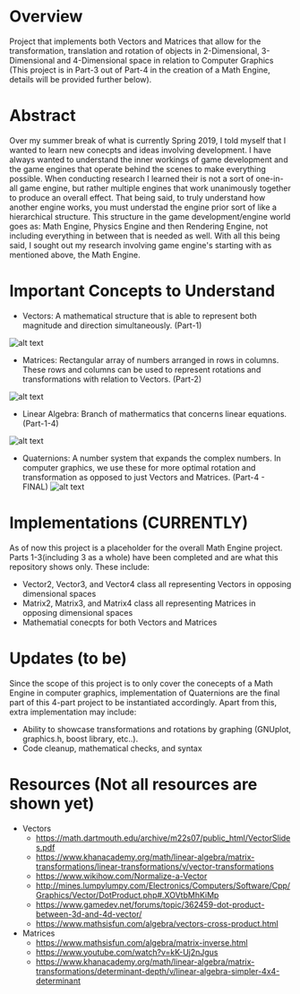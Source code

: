 # Overview
Project that implements both Vectors and Matrices that allow for the transformation, translation and rotation of objects in 2-Dimensional, 3-Dimensional and 4-Dimensional space in relation to Computer Graphics (This project is in Part-3 out of Part-4 in the creation of a Math Engine, details will be provided further below).

# Abstract
Over my summer break of what is currently Spring 2019, I told myself that I wanted to learn new conecpts and ideas involving development. I have always wanted to understand the inner workings of game development and the game engines that operate behind the scenes to make everything possible. When conducting research I learned their is not a sort of one-in-all game engine, but rather multiple engines that work unanimously together to produce an overall effect. That being said, to truly understand how another engine works, you must understad the engine prior sort of like a hierarchical structure. This structure in the game development/engine world goes as: Math Engine, Physics Engine and then Rendering Engine, not including everything in between that is needed as well. With all this being said, I sought out my research involving game engine's starting with as mentioned above, the Math Engine.

# Important Concepts to Understand
  - Vectors: A mathematical structure that is able to represent both magnitude and direction simultaneously. (Part-1)
  
  
![alt text](https://upload.wikimedia.org/wikipedia/commons/thumb/f/fd/3D_Vector.svg/300px-3D_Vector.svg.png)
  
  
  - Matrices: Rectangular array of numbers arranged in rows in columns. These rows and columns can be used to represent rotations and transformations with relation to Vectors. (Part-2)
  
  
![alt text](https://cdn.kastatic.org/googleusercontent/9XeqQ2stwpGbXuli1TWSbnHQwITfrYV_AtmjMFEtQZbAo9VvWQ0KYNBnyRx5x9Ekpwh_Pdwzu4dC6b3Y0Wb0Qsu5)
  
  
  - Linear Algebra: Branch of mathermatics that concerns linear equations. (Part-1-4)
  
  
![alt text](https://4.bp.blogspot.com/-9Apj2QC98l0/Ws90aLaIY2I/AAAAAAAALZw/VkNC2antiGUpjVjB7LJiYHLAKeEXXlfagCPcBGAYYCw/s1600/image9.png)
  
  
  - Quaternions: A number system that expands the complex numbers. In computer graphics, we use these for more optimal rotation and transformation as opposed to just Vectors and Matrices. (Part-4 - FINAL)
![alt text](http://www.tobynorris.com/work/prog/csharp/quatview/help/orientations_and_quaternionsb4.PNG)
  
# Implementations (CURRENTLY)
As of now this project is a placeholder for the overall Math Engine project. Parts 1-3(including 3 as a whole) have been completed and are what this repository shows only. These include:
- Vector2, Vector3, and Vector4 class all representing Vectors in opposing dimensional spaces
- Matrix2, Matrix3, and Matrix4 class all representing Matrices in opposing dimensional spaces
- Mathematial conecpts for both Vectors and Matrices

# Updates (to be)
Since the scope of this project is to only cover the conecepts of a Math Engine in computer graphics, implementation of Quaternions are the final part of this 4-part project to be instantiated accordingly. Apart from this, extra implementation may include:
- Ability to showcase transformations and rotations by graphing (GNUplot, graphics.h, boost library, etc..).
- Code cleanup, mathematical checks, and syntax

# Resources (Not all resources are shown yet)
   - Vectors
      - https://math.dartmouth.edu/archive/m22s07/public_html/VectorSlides.pdf
      - https://www.khanacademy.org/math/linear-algebra/matrix-transformations/linear-transformations/v/vector-transformations
      - https://www.wikihow.com/Normalize-a-Vector
      - http://mines.lumpylumpy.com/Electronics/Computers/Software/Cpp/Graphics/Vector/DotProduct.php#.XOVtbMhKiMp
      - https://www.gamedev.net/forums/topic/362459-dot-product-between-3d-and-4d-vector/
      - https://www.mathsisfun.com/algebra/vectors-cross-product.html
   - Matrices
      - https://www.mathsisfun.com/algebra/matrix-inverse.html
      - https://www.youtube.com/watch?v=kK-Uj2nJgus
      - https://www.khanacademy.org/math/linear-algebra/matrix-transformations/determinant-depth/v/linear-algebra-simpler-4x4-determinant
  
  
